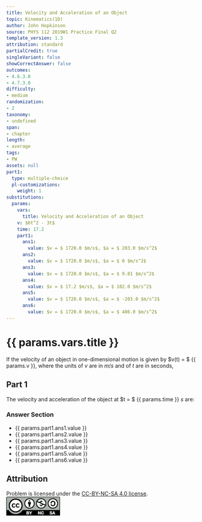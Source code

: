 ```yaml
---
title: Velocity and Acceleration of an Object
topic: Kinematics(1D)
author: John Hopkinson
source: PHYS 112 2019W1 Practice Final Q2
template_version: 1.3
attribution: standard
partialCredit: true
singleVariant: false
showCorrectAnswer: false
outcomes:
- 4.6.3.0
- 4.7.3.0
difficulty:
- medium
randomization:
- 2
taxonomy:
- undefined
span:
- chapter
length:
- average
tags:
- PW
assets: null
part1:
  type: multiple-choice
  pl-customizations:
    weight: 1
substitutions:
  params:
    vars:
      title: Velocity and Acceleration of an Object
    v: $6t^2 - 3t$
    time: 17.2
    part1:
      ans1:
        value: $v = $ 1720.0 $m/s$, $a = $ 203.0 $m/s^2$
      ans2:
        value: $v = $ 1720.0 $m/s$, $a = $ 0 $m/s^2$
      ans3:
        value: $v = $ 1720.0 $m/s$, $a = $ 9.81 $m/s^2$
      ans4:
        value: $v = $ 17.2 $m/s$, $a = $ 102.0 $m/s^2$
      ans5:
        value: $v = $ 1720.0 $m/s$, $a = $ -203.0 $m/s^2$
      ans6:
        value: $v = $ 1720.0 $m/s$, $a = $ 406.0 $m/s^2$
---
```

# {{ params.vars.title }}
If the velocity of an object in one-dimensional motion is given by $v(t) = $ {{ params.v }}, where the units of $v$ are in $m/s$ and of $t$ are in seconds,

## Part 1

The velocity and acceleration of the object at $t = $ {{ params.time }} $s$ are:

### Answer Section

- {{ params.part1.ans1.value }}
- {{ params.part1.ans2.value }}
- {{ params.part1.ans3.value }}
- {{ params.part1.ans4.value }}
- {{ params.part1.ans5.value }}
- {{ params.part1.ans6.value }}

## Attribution

Problem is licensed under the [CC-BY-NC-SA 4.0 license](https://creativecommons.org/licenses/by-nc-sa/4.0/).<br> ![The Creative Commons 4.0 license requiring attribution-BY, non-commercial-NC, and share-alike-SA license.](https://raw.githubusercontent.com/firasm/bits/master/by-nc-sa.png)
